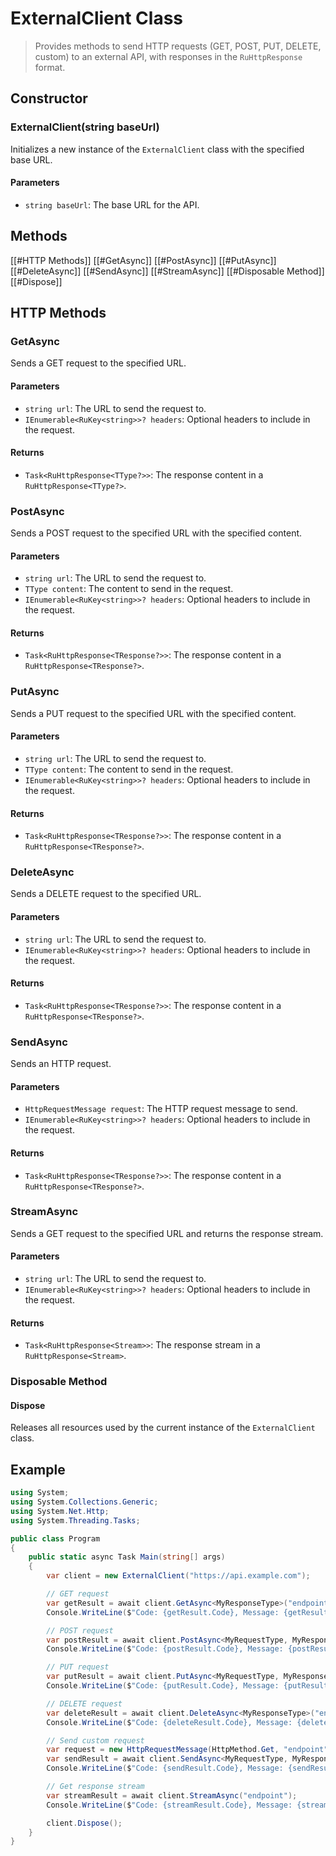 # ExternalClient Class

> Provides methods to send HTTP requests (GET, POST, PUT, DELETE, custom) to an external API, with responses in the `RuHttpResponse` format.

## Constructor

### ExternalClient(string baseUrl)

Initializes a new instance of the `ExternalClient` class with the specified base URL.

#### Parameters
- `string baseUrl`: The base URL for the API.

## Methods

[[#HTTP Methods]]
	[[#GetAsync]]
	[[#PostAsync]]
	[[#PutAsync]]
	[[#DeleteAsync]]
	[[#SendAsync]]
	[[#StreamAsync]]
[[#Disposable Method]]
	[[#Dispose]]

## HTTP Methods
### GetAsync

Sends a GET request to the specified URL.

#### Parameters

- `string url`: The URL to send the request to.
- `IEnumerable<RuKey<string>>? headers`: Optional headers to include in the request.

#### Returns

- `Task<RuHttpResponse<TType?>>`: The response content in a `RuHttpResponse<TType?>`.

### PostAsync

Sends a POST request to the specified URL with the specified content.

#### Parameters
- `string url`: The URL to send the request to.
- `TType content`: The content to send in the request.
- `IEnumerable<RuKey<string>>? headers`: Optional headers to include in the request.
#### Returns
- `Task<RuHttpResponse<TResponse?>>`: The response content in a `RuHttpResponse<TResponse?>`.

### PutAsync

Sends a PUT request to the specified URL with the specified content.

#### Parameters
- `string url`: The URL to send the request to.
- `TType content`: The content to send in the request.
- `IEnumerable<RuKey<string>>? headers`: Optional headers to include in the request.
#### Returns
- `Task<RuHttpResponse<TResponse?>>`: The response content in a `RuHttpResponse<TResponse?>`.

### DeleteAsync

Sends a DELETE request to the specified URL.

#### Parameters
- `string url`: The URL to send the request to.
- `IEnumerable<RuKey<string>>? headers`: Optional headers to include in the request.
#### Returns
- `Task<RuHttpResponse<TResponse?>>`: The response content in a `RuHttpResponse<TResponse?>`.

### SendAsync

Sends an HTTP request.

#### Parameters
- `HttpRequestMessage request`: The HTTP request message to send.
- `IEnumerable<RuKey<string>>? headers`: Optional headers to include in the request.
#### Returns
- `Task<RuHttpResponse<TResponse?>>`: The response content in a `RuHttpResponse<TResponse?>`.

### StreamAsync

Sends a GET request to the specified URL and returns the response stream.

#### Parameters
- `string url`: The URL to send the request to.
- `IEnumerable<RuKey<string>>? headers`: Optional headers to include in the request.
#### Returns
- `Task<RuHttpResponse<Stream>>`: The response stream in a `RuHttpResponse<Stream>`.

### Disposable Method

#### Dispose

Releases all resources used by the current instance of the `ExternalClient` class.

## Example
```csharp
using System;
using System.Collections.Generic;
using System.Net.Http;
using System.Threading.Tasks;

public class Program
{
    public static async Task Main(string[] args)
    {
        var client = new ExternalClient("https://api.example.com");

        // GET request
        var getResult = await client.GetAsync<MyResponseType>("endpoint");
        Console.WriteLine($"Code: {getResult.Code}, Message: {getResult.Message}, Content: {getResult.Content}");

        // POST request
        var postResult = await client.PostAsync<MyRequestType, MyResponseType>("endpoint", new MyRequestType());
        Console.WriteLine($"Code: {postResult.Code}, Message: {postResult.Message}, Content: {postResult.Content}");

        // PUT request
        var putResult = await client.PutAsync<MyRequestType, MyResponseType>("endpoint", new MyRequestType());
        Console.WriteLine($"Code: {putResult.Code}, Message: {putResult.Message}, Content: {putResult.Content}");

        // DELETE request
        var deleteResult = await client.DeleteAsync<MyResponseType>("endpoint");
        Console.WriteLine($"Code: {deleteResult.Code}, Message: {deleteResult.Message}, Content: {deleteResult.Content}");

        // Send custom request
        var request = new HttpRequestMessage(HttpMethod.Get, "endpoint");
        var sendResult = await client.SendAsync<MyRequestType, MyResponseType>(request);
        Console.WriteLine($"Code: {sendResult.Code}, Message: {sendResult.Message}, Content: {sendResult.Content}");

        // Get response stream
        var streamResult = await client.StreamAsync("endpoint");
        Console.WriteLine($"Code: {streamResult.Code}, Message: {streamResult.Message}");

        client.Dispose();
    }
}
```